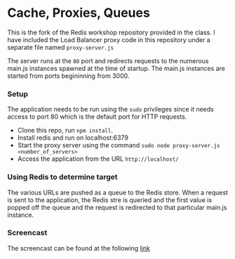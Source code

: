 Cache, Proxies, Queues
=========================

This is the fork of the Redis workshop repository provided in the class. I have included the Load Balancer proxy code in this repository under a separate file named `proxy-server.js`

The server runs at the `80` port and redirects requests to the numerous main.js instances spawned at the time of startup. The main.js instances are started from ports begininning from 3000.

### Setup
The application needs to be run using the `sudo` privileges since it needs access to port 80 which is the default port for HTTP requests.

* Clone this repo, run `npm install`.
* Install redis and run on localhost:6379
* Start the proxy server using the command `sudo node proxy-server.js <number_of_servers>`
* Access the application from the URL `http://localhost/`

### Using Redis to determine target
The various URLs are pushed as a queue to the Redis store. When a request is sent to the application, the Redis stre is queried and the first value is popped off the queue and the request is redirected to that particular main.js instance.

### Screencast
The screencast can be found at the following [link](https://www.youtube.com/watch?v=MY633q1aUvs)

